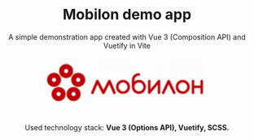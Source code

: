 <div style="margin-top:0; padding-top:0" align="center">
<h1 style="margin-top:0">Mobilon demo app</h1>
<p>A simple demonstration app created with Vue 3 (Composition API) and Vuetify in Vite</p>
  
<img src="./public/mobilon_logo.png" width="350" alt="logo" />

<p>Used technology stack: <b>Vue 3 (Options API), Vuetify, SCSS.</b></p>
</div>
